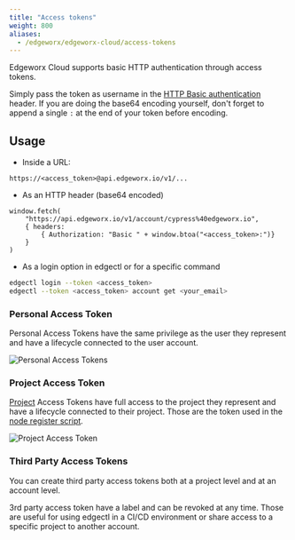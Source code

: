 ```yaml
---
title: "Access tokens"
weight: 800
aliases:
  - /edgeworx/edgeworx-cloud/access-tokens
---
```


Edgeworx Cloud supports basic HTTP authentication through access tokens.

Simply pass the token as username in
the [HTTP Basic authentication](https://en.wikipedia.org/wiki/Basic_access_authentication) header.
If you are doing the base64 encoding yourself, don't forget to append a single `:` at the end of
your token before encoding.

## Usage

- Inside a URL:

```text
https://<access_token>@api.edgeworx.io/v1/...
```

- As an HTTP header (base64 encoded)

```text
window.fetch(
    "https://api.edgeworx.io/v1/account/cypress%40edgeworx.io",
    { headers:
        { Authorization: "Basic " + window.btoa("<access_token>:")}
    }
)
```

- As a login option in edgectl or for a specific command

```bash
edgectl login --token <access_token>
edgectl --token <access_token> account get <your_email>
```

### Personal Access Token

Personal Access Tokens have the same privilege as the user they represent and have a lifecycle
connected to the user account.

![Personal Access Tokens](</images/image (23).png>)

### Project Access Token

[Project](../more/terminology#project) Access Tokens have full access to the project they represent and have a lifecycle connected
to their project. Those are the token used in the [node register script](../more/terminology#node-install-script).

![Project Access Token](</images/image (29).png>)

### Third Party Access Tokens

You can create third party access tokens both at a project level and at an account level.

3rd party access token have a label and can be revoked at any time. Those are useful for using
edgectl in a CI/CD environment or share access to a specific project to another account.
